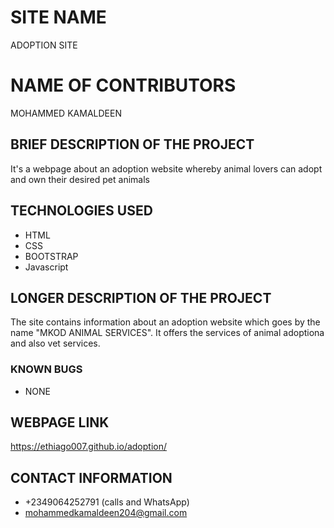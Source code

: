 # SITE NAME
ADOPTION SITE
# NAME OF CONTRIBUTORS
MOHAMMED KAMALDEEN
## BRIEF DESCRIPTION OF THE PROJECT
It's a webpage about an adoption website whereby animal lovers can adopt and own their desired pet animals
## TECHNOLOGIES USED
* HTML
* CSS
* BOOTSTRAP
* Javascript

## LONGER DESCRIPTION OF THE PROJECT
The site contains information about an adoption website which goes by the name "MKOD ANIMAL SERVICES". It offers the services of animal adoptiona and also vet services.
### KNOWN BUGS
* NONE
## WEBPAGE LINK
 https://ethiago007.github.io/adoption/
## CONTACT INFORMATION
* +2349064252791 (calls and WhatsApp)
* mohammedkamaldeen204@gmail.com
